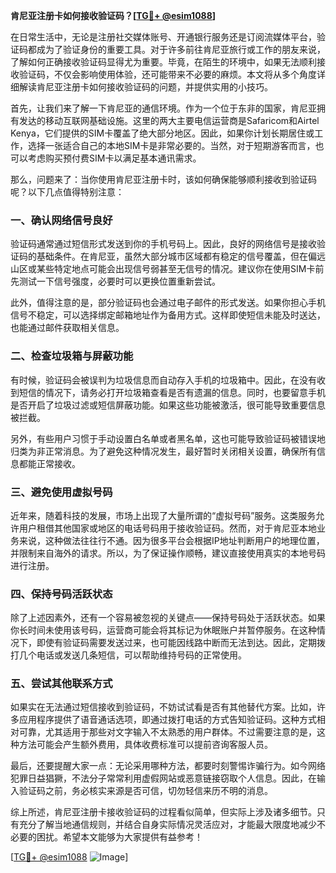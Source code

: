 **肯尼亚注册卡如何接收验证码？[[TG💪+ @esim1088](https://t.me/s/esim1088)]**

在日常生活中，无论是注册社交媒体账号、开通银行服务还是订阅流媒体平台，验证码都成为了验证身份的重要工具。对于许多前往肯尼亚旅行或工作的朋友来说，了解如何正确接收验证码显得尤为重要。毕竟，在陌生的环境中，如果无法顺利接收验证码，不仅会影响使用体验，还可能带来不必要的麻烦。本文将从多个角度详细解读肯尼亚注册卡如何接收验证码的问题，并提供实用的小技巧。

首先，让我们来了解一下肯尼亚的通信环境。作为一个位于东非的国家，肯尼亚拥有发达的移动互联网基础设施。这里的两大主要电信运营商是Safaricom和Airtel Kenya，它们提供的SIM卡覆盖了绝大部分地区。因此，如果你计划长期居住或工作，选择一张适合自己的本地SIM卡是非常必要的。当然，对于短期游客而言，也可以考虑购买预付费SIM卡以满足基本通讯需求。

那么，问题来了：当你使用肯尼亚注册卡时，该如何确保能够顺利接收到验证码呢？以下几点值得特别注意：

### 一、确认网络信号良好

验证码通常通过短信形式发送到你的手机号码上。因此，良好的网络信号是接收验证码的基础条件。在肯尼亚，虽然大部分城市区域都有稳定的信号覆盖，但在偏远山区或某些特定地点可能会出现信号弱甚至无信号的情况。建议你在使用SIM卡前先测试一下信号强度，必要时可以更换位置重新尝试。

此外，值得注意的是，部分验证码也会通过电子邮件的形式发送。如果你担心手机信号不稳定，可以选择绑定邮箱地址作为备用方式。这样即使短信未能及时送达，也能通过邮件获取相关信息。

### 二、检查垃圾箱与屏蔽功能

有时候，验证码会被误判为垃圾信息而自动存入手机的垃圾箱中。因此，在没有收到短信的情况下，请务必打开垃圾箱查看是否有遗漏的信息。同时，也要留意手机是否开启了垃圾过滤或短信屏蔽功能。如果这些功能被激活，很可能导致重要信息被拦截。

另外，有些用户习惯于手动设置白名单或者黑名单，这也可能导致验证码被错误地归类为非正常消息。为了避免这种情况发生，最好暂时关闭相关设置，确保所有信息都能正常接收。

### 三、避免使用虚拟号码

近年来，随着科技的发展，市场上出现了大量所谓的“虚拟号码”服务。这类服务允许用户租借其他国家或地区的电话号码用于接收验证码。然而，对于肯尼亚本地业务来说，这种做法往往行不通。因为很多平台会根据IP地址判断用户的地理位置，并限制来自海外的请求。所以，为了保证操作顺畅，建议直接使用真实的本地号码进行注册。

### 四、保持号码活跃状态

除了上述因素外，还有一个容易被忽视的关键点——保持号码处于活跃状态。如果你长时间未使用该号码，运营商可能会将其标记为休眠账户并暂停服务。在这种情况下，即使有验证码需要发送过来，也可能因线路中断而无法到达。因此，定期拨打几个电话或发送几条短信，可以帮助维持号码的正常使用。

### 五、尝试其他联系方式

如果实在无法通过短信接收到验证码，不妨试试看是否有其他替代方案。比如，许多应用程序提供了语音通话选项，即通过拨打电话的方式告知验证码。这种方式相对可靠，尤其适用于那些对文字输入不太熟悉的用户群体。不过需要注意的是，这种方法可能会产生额外费用，具体收费标准可以提前咨询客服人员。

最后，还要提醒大家一点：无论采用哪种方法，都要时刻警惕诈骗行为。如今网络犯罪日益猖獗，不法分子常常利用虚假网站或恶意链接窃取个人信息。因此，在输入验证码之前，务必核实来源是否可信，切勿轻信来历不明的消息。

综上所述，肯尼亚注册卡接收验证码的过程看似简单，但实际上涉及诸多细节。只有充分了解当地通信规则，并结合自身实际情况灵活应对，才能最大限度地减少不必要的困扰。希望本文能够为大家提供有益参考！

[[TG💪+ @esim1088](https://t.me/s/esim1088) ![Image](https://i.postimg.cc/4NQfJmqS/Snipaste-2025-05-13-00-14-12.png)]
